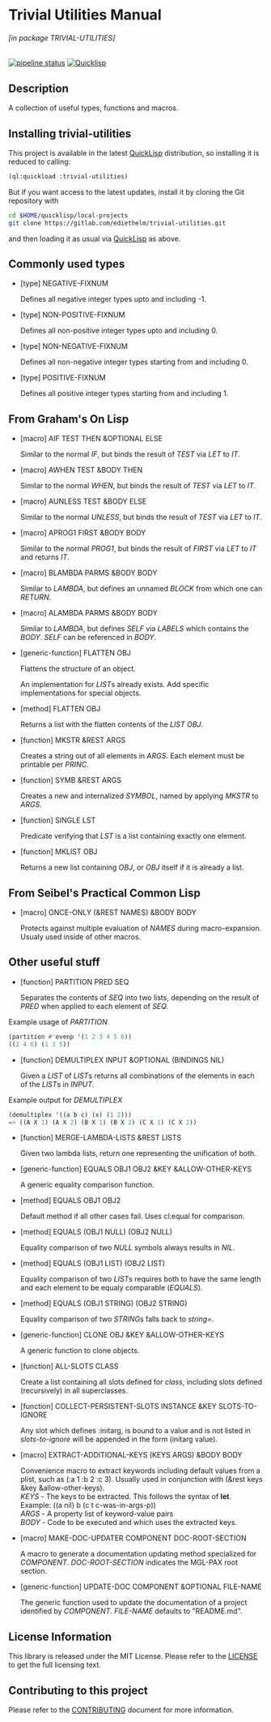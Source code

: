 # Trivial Utilities Manual

###### \[in package TRIVIAL-UTILITIES\]
[![pipeline status](https://gitlab.com/ediethelm/trivial-utilities/badges/master/pipeline.svg)](https://gitlab.com/ediethelm/trivial-utilities/commits/master)
[![Quicklisp](http://quickdocs.org/badge/trivial-utilities.svg)](http://quickdocs.org/trivial-utilities/)

## Description

A collection of useful types, functions and macros.

## Installing trivial-utilities

This project is available in the latest [QuickLisp](https://www.quicklisp.org/beta/ "QuickLisp") distribution, so installing it is reduced to calling:

```lisp
(ql:quickload :trivial-utilities)
```

But if you want access to the latest updates, install it by cloning the Git repository with

```bash
cd $HOME/quicklisp/local-projects
git clone https://gitlab.com/ediethelm/trivial-utilities.git
```

and then loading it as usual via [QuickLisp](https://www.quicklisp.org/beta/ "QuickLisp") as above.

## Commonly used types

- [type] NEGATIVE-FIXNUM

    Defines all negative integer types upto and including -1.

- [type] NON-POSITIVE-FIXNUM

    Defines all non-positive integer types upto and including 0.

- [type] NON-NEGATIVE-FIXNUM

    Defines all non-negative integer types starting from and including 0.

- [type] POSITIVE-FIXNUM

    Defines all positive integer types starting from and including 1.

## From Graham's On Lisp

- [macro] AIF TEST THEN &OPTIONAL ELSE

    Similar to the normal *IF*, but binds the result of *TEST* via *LET* to *IT*.

- [macro] AWHEN TEST &BODY THEN

    Similar to the normal *WHEN*, but binds the result of *TEST* via *LET* to *IT*.

- [macro] AUNLESS TEST &BODY ELSE

    Similar to the normal *UNLESS*, but binds the result of *TEST* via *LET* to *IT*.

- [macro] APROG1 FIRST &BODY BODY

    Similar to the normal *PROG1*, but binds the result of *FIRST* via *LET* to *IT* and returns *IT*.

- [macro] BLAMBDA PARMS &BODY BODY

    Similar to *LAMBDA*, but defines an unnamed *BLOCK* from which one can *RETURN*.

- [macro] ALAMBDA PARMS &BODY BODY

    Similar to *LAMBDA*, but defines *SELF* via *LABELS* which contains the *BODY*. *SELF* can be referenced in *BODY*.

- [generic-function] FLATTEN OBJ

    Flattens the structure of an object.
    
    An implementation for *LIST*s already exists. Add specific implementations for special objects.

- [method] FLATTEN OBJ

    Returns a list with the flatten contents of the *LIST* *OBJ*.

- [function] MKSTR &REST ARGS

    Creates a string out of all elements in *ARGS*. Each element must be printable per *PRINC*.

- [function] SYMB &REST ARGS

    Creates a new and internalized *SYMBOL*, named by applying *MKSTR* to *ARGS*.

- [function] SINGLE LST

    Predicate verifying that *LST* is a list containing exactly one element.

- [function] MKLIST OBJ

    Returns a new list containing *OBJ*, or *OBJ* itself if it is already a list.

## From Seibel's Practical Common Lisp

- [macro] ONCE-ONLY (&REST NAMES) &BODY BODY

    Protects against multiple evaluation of *NAMES* during macro-expansion. Usualy used inside of other macros.

## Other useful stuff

- [function] PARTITION PRED SEQ

    Separates the contents of *SEQ* into two lists, depending on the result of *PRED* when applied to each element of *SEQ*.

Example usage of *PARTITION*  

```lisp
(partition #'evenp '(1 2 3 4 5 6))
((2 4 6) (1 3 5))
```


- [function] DEMULTIPLEX INPUT &OPTIONAL (BINDINGS NIL)

    Given a *LIST* of *LIST*s returns all combinations of the elements in each of the *LIST*s in *INPUT*.

Example output for *DEMULTIPLEX*  

```lisp
(demultiplex '((a b c) (x) (1 2)))
=> ((A X 1) (A X 2) (B X 1) (B X 2) (C X 1) (C X 2))
```


- [function] MERGE-LAMBDA-LISTS &REST LISTS

    Given two lambda lists, return one representing the unification of both.

- [generic-function] EQUALS OBJ1 OBJ2 &KEY &ALLOW-OTHER-KEYS

    A generic equality comparison function.

- [method] EQUALS OBJ1 OBJ2

    Default method if all other cases fail. Uses cl:equal for comparison.

- [method] EQUALS (OBJ1 NULL) (OBJ2 NULL)

    Equality comparison of two *NULL* symbols always results in *NIL*.

- [method] EQUALS (OBJ1 LIST) (OBJ2 LIST)

    Equality comparison of two *LIST*s requires both to have the same length and each element to be equaly comparable (*EQUALS*).

- [method] EQUALS (OBJ1 STRING) (OBJ2 STRING)

    Equality comparison of two *STRING*s falls back to *string=*.

- [generic-function] CLONE OBJ &KEY &ALLOW-OTHER-KEYS

    A generic function to clone objects.

- [function] ALL-SLOTS CLASS

    Create a list containing all slots defined for *class*, including slots defined (recursively) in all superclasses.

- [function] COLLECT-PERSISTENT-SLOTS INSTANCE &KEY SLOTS-TO-IGNORE

    Any slot which defines :initarg, is bound to a value and is not listed in *slots-to-ignore* will be appended in the form (initarg value).

- [macro] EXTRACT-ADDITIONAL-KEYS (KEYS ARGS) &BODY BODY

    Convenience macro to extract keywords including default values from a plist, such as (:a 1 :b 2 :c 3). Usually used in conjunction with (&rest keys &key &allow-other-keys).  
    *KEYS* - The keys to be extracted. This follows the syntax of **let**. Example: ((a nil) b (c t c-was-in-args-p))  
    *ARGS* - A property list of keyword-value pairs  
    *BODY* - Code to be executed and which uses the extracted keys.

- [macro] MAKE-DOC-UPDATER COMPONENT DOC-ROOT-SECTION

    A macro to generate a documentation updating method specialized for *COMPONENT*. *DOC-ROOT-SECTION* indicates the MGL-PAX root section.

- [generic-function] UPDATE-DOC COMPONENT &OPTIONAL FILE-NAME

    The generic function used to update the documentation of a project identified by *COMPONENT*. *FILE-NAME* defaults to "README.md".

## License Information

This library is released under the MIT License. Please refer to the [LICENSE](https://gitlab.com/ediethelm/trivial-utilities/blob/master/LICENSE "License") to get the full licensing text.

## Contributing to this project

Please refer to the [CONTRIBUTING](https://gitlab.com/ediethelm/trivial-utilities/blob/master/CONTRIBUTING "Contributing") document for more information.
